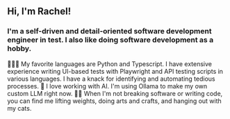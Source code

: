 ## Hi, I'm Rachel!

### I'm a self-driven and detail-oriented software development engineer in test. I also like doing software development as a hobby.

👩🏽‍💻 My favorite languages are Python and Typescript. I have extensive experience writing UI-based tests with Playwright and API testing scripts in various languages. I have a knack for identifying and automating tedious processes.
🤖 I love working with AI. I'm using Ollama to make my own custom LLM right now.
🏋🏼 When I'm not breaking software or writing code, you can find me lifting weights, doing arts and crafts, and hanging out with my cats.  
